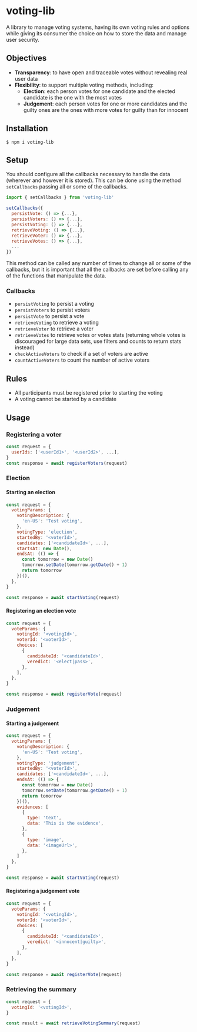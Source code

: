# voting-lib

A library to manage voting systems, having its own voting rules and options while giving its consumer the choice on how to store the data and manage user security.

## Objectives

- **Transparency**: to have open and traceable votes without revealing real user data
- **Flexibility**: to support multiple voting methods, including:
  - **Election**: each person votes for one candidate and the elected candidate is the one with the most votes
  - **Judgement**: each person votes for one or more candidates and the guilty ones are the ones with more votes for guilty than for innocent

## Installation

    $ npm i voting-lib

## Setup

You should configure all the callbacks necessary to handle the data (wherever and however it is stored). This can be done using the method `setCallbacks` passing all or some of the callbacks.

```javascript
import { setCallbacks } from 'voting-lib'

setCallbacks({
  persistVote: () => {...},
  persistVoters: () => {...},
  persistVoting: () => {...},
  retrieveVoting: () => {...},
  retrieveVoter: () => {...},
  retrieveVotes: () => {...},
  ...
})
```

This method can be called any number of times to change all or some of the callbacks, but it is important that all the callbacks are set before calling any of the functions that manipulate the data.

### Callbacks

- `persistVoting` to persist a voting
- `persistVoters` to persist voters
- `persistVote` to persist a vote
- `retrieveVoting` to retrieve a voting
- `retrieveVoter` to retrieve a voter
- `retrieveVotes` to retrieve votes or votes stats (returning whole votes is discouraged for large data sets, use filters and counts to return stats instead)
- `checkActiveVoters` to check if a set of voters are active
- `countActiveVoters` to count the number of active voters

## Rules

- All participants must be registered prior to starting the voting
- A voting cannot be started by a candidate

## Usage

### Registering a voter

```javascript
const request = {
  userIds: ['<userId1>', '<userId2>', ...],
}
const response = await registerVoters(request)
```

### Election

#### Starting an election

```javascript
const request = {
  votingParams: {
    votingDescription: {
      'en-US': 'Test voting',
    },
    votingType: 'election',
    startedBy: '<voterId>',
    candidates: ['<candidateId>', ...],
    startsAt: new Date(),
    endsAt: (() => {
      const tomorrow = new Date()
      tomorrow.setDate(tomorrow.getDate() + 1)
      return tomorrow
    })(),
  },
}

const response = await startVoting(request)
```

#### Registering an election vote

```javascript
const request = {
  voteParams: {
    votingId: '<votingId>',
    voterId: '<voterId>',
    choices: [
      {
        candidateId: '<candidateId>',
        veredict: '<elect|pass>',
      },
    ],
  },
}

const response = await registerVote(request)
```

### Judgement

#### Starting a judgement

```javascript
const request = {
  votingParams: {
    votingDescription: {
      'en-US': 'Test voting',
    },
    votingType: 'judgement',
    startedBy: '<voterId>',
    candidates: ['<candidateId>', ...],
    endsAt: (() => {
      const tomorrow = new Date()
      tomorrow.setDate(tomorrow.getDate() + 1)
      return tomorrow
    })(),
    evidences: [
      {
        type: 'text',
        data: 'This is the evidence',
      },
      {
        type: 'image',
        data: '<imageUrl>',
      },
    ]
  },
}

const response = await startVoting(request)
```

#### Registering a judgement vote

```javascript
const request = {
  voteParams: {
    votingId: '<votingId>',
    voterId: '<voterId>',
    choices: [
      {
        candidateId: '<candidateId>',
        veredict: '<innocent|guilty>',
      },
    ],
  },
}

const response = await registerVote(request)
```

### Retrieving the summary

```javascript
const request = {
  votingId: '<votingId>',
}

const result = await retrieveVotingSummary(request)
```
